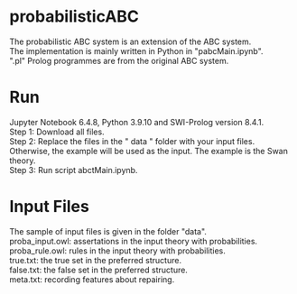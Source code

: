 # probabilisticABC  
The probabilistic ABC system is an extension of the ABC system.  
The implementation is mainly written in Python in "pabcMain.ipynb".   
".pl" Prolog programmes are from the original ABC system.  

# Run  
Jupyter Notebook 6.4.8, Python 3.9.10 and SWI-Prolog version 8.4.1.  
Step 1: Download all files.  
Step 2: Replace the files in the " data " folder with your input files. Otherwise, the example will be used as the input. The example is the Swan theory.  
Step 3: Run script abctMain.ipynb.  

# Input Files  
The sample of input files is given in the folder "data".  
proba_input.owl: assertations in the input theory with probabilities.  
proba_rule.owl: rules in the input theory with probabilities.  
true.txt: the true set in the preferred structure.  
false.txt: the false set in the preferred structure.  
meta.txt: recording features about repairing.  
